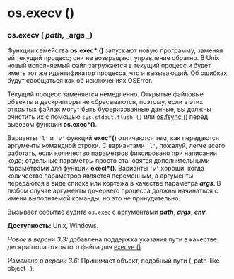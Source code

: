 # os.execv ()

### os.execv ( _path_, _args _)

Функции семейства **os.exec\* ()** запускают новую программу, заменяя ей текущий процесс; они не возвращают управление обратно. В Unix новый исполняемый файл загружается в текущий процесс и будет иметь тот же идентификатор процесса, что и вызывающий. Об ошибках будут сообщаться как об исключениях OSError.

Текущий процесс заменяется немедленно. Открытые файловые объекты и дескрипторы не сбрасываются, поэтому, если в этих открытых файлах могут быть буферизованные данные, вы должны очистить их с помощью `sys.stdout.flush ()` или [os.fsync ()](../operacii-s-failovymi-deskriptorami/os.fsync.md) перед вызовом функции **os.exec\*()**.

Варианты `'l'` и `'v'` функций **exec\*()** отличаются тем, как передаются аргументы командной строки. С вариантами `'l'`, пожалуй, легче всего работать, если количество параметров фиксировано при написании кода; отдельные параметры просто становятся дополнительными параметрами для функций **execl\*()**. Варианты `'v'` хороши, когда количество параметров является переменным, а аргументы передаются в виде списка или кортежа в качестве параметра _**args**_. В любом случае аргументы дочернего процесса должны начинаться с имени выполняемой команды, но это не принудительно.

Вызывает событие аудита `os.exec` с аргументами _**path**_, _**args**_, _**env**_.

**Доступность:** Unix, Windows.

_Новое в версии 3.3:_ добавлена поддержка указания пути в качестве дескриптора открытого файла для [execve ()](os.execve.md).

_Изменено в версии 3.6:_ Принимает объект, подобный пути (_path-like object _).
